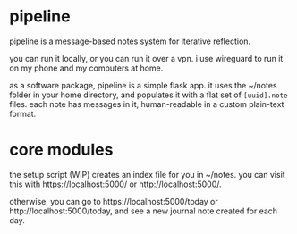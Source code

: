 # pipeline
pipeline is a message-based notes system for iterative reflection.

you can run it locally, or you can run it over a vpn.
i use wireguard to run it on my phone and my computers at home.

as a software package, pipeline is a simple flask app.
it uses the ~/notes folder in your home directory,
and populates it with a flat set of `[uuid].note` files.
each note has messages in it, human-readable in a custom plain-text format.

# core modules
the setup script (WIP) creates an index file for you in ~/notes.
you can visit this with https://localhost:5000/ or http://localhost:5000/.

otherwise, you can go to https://localhost:5000/today or http://localhost:5000/today,
and see a new journal note created for each day.
